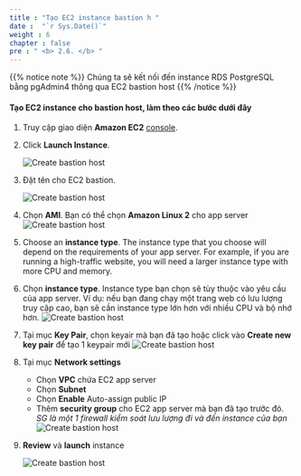 ```yaml
---
title : "Tạo EC2 instance bastion h "
date :  "`r Sys.Date()`" 
weight : 6
chapter : false
pre : " <b> 2.6. </b> "
---
```


{{% notice note %}}
Chúng ta sẽ kết nối đến instance RDS PostgreSQL bằng pgAdmin4 thông qua EC2 bastion host
{{% /notice %}}
#### Tạo EC2 instance cho bastion host, làm theo các bước dưới đây
1. Truy cập giao diện **Amazon EC2** [console](https://console.aws.amazon.com/ec2/).
2. Click **Launch Instance**.

    ![Create bastion host](/images/preparation/ec2/1.png)
3. Đặt tên cho EC2 bastion.

    ![Create bastion host](/images/preparation/bastionhost/ec2bastion.png)

4. Chọn **AMI**. Bạn có thể chọn **Amazon Linux 2** cho app server
    ![Create bastion host](/images/preparation/bastionhost/ec2bastion1.png)
5. Choose an **instance type**. The instance type that you choose will depend on the requirements of your app server. For example, if you are running a high-traffic website, you will need a larger instance type with more CPU and memory.
5. Chọn **instance type**. Instance type bạn chọn sẽ tùy thuộc vào yêu cầu của app server. Ví dụ: nếu bạn đang chạy một trang web có lưu lượng truy cập cao, bạn sẽ cần instance type lớn hơn với nhiều CPU và bộ nhớ hơn.
    ![Create bastion host](/images/preparation/bastionhost/ec2bastion2.png)

6. Tại mục **Key Pair**, chọn keyair mà bạn đã tạo hoặc click vào **Create new key pair** để tạo 1 keypair mới
    ![Create bastion host](/images/preparation/bastionhost/ec2bastion3.png)

7.  Tại mục **Network settings**
    - Chọn **VPC** chứa EC2 app server
    - Chọn **Subnet**
    - Chọn **Enable** Auto-assign public IP
    - Thêm **security group** cho EC2 app server mà bạn đã tạo trước đó. *SG là một 1 firewall kiểm soát lưu lượng đi và đến instance của bạn*
    ![Create bastion host](/images/preparation/bastionhost/ec2bastion4.png)

8. **Review** và **launch** instance

    ![Create bastion host](/images/preparation/bastionhost/ec2bastion5.png)

